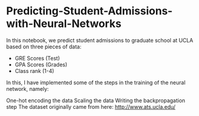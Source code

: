 # Predicting-Student-Admissions-with-Neural-Networks

In this notebook, we predict student admissions to graduate school at UCLA based on three pieces of data:

- GRE Scores (Test)
- GPA Scores (Grades)
- Class rank (1-4)

In this, I have implemented some of the steps in the training of the neural network, namely:

One-hot encoding the data
Scaling the data
Writing the backpropagation step
The dataset originally came from here: http://www.ats.ucla.edu/
